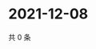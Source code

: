 # 2021-12-08

共 0 条

<!-- BEGIN WEIBO -->
<!-- 最后更新时间 Wed Dec 08 2021 09:59:02 GMT+0800 (China Standard Time) -->

<!-- END WEIBO -->
